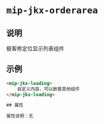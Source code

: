 # `mip-jkx-orderarea`

## 说明

极客修定位显示列表组件

## 示例

```html
<mip-jkx-loading>
    自定义内容，可以嵌套其他组件
</mip-jkx-loading>

## 属性

属性说明：无
